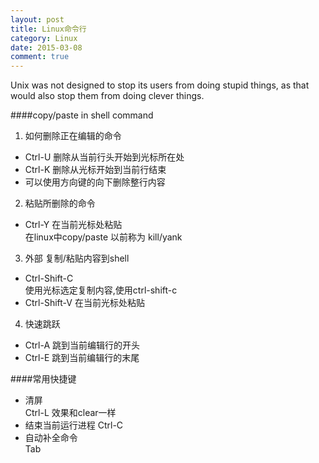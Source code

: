 ```yaml
---
layout: post
title: Linux命令行
category: Linux
date: 2015-03-08
comment: true
---
```

   <p class="intro"><span class="dropcap">U</span>nix was not designed to stop its users from doing stupid things, as that would also stop them from doing clever things.</p>

####copy/paste in shell command
1. 如何删除正在编辑的命令   
 * Ctrl-U  删除从当前行头开始到光标所在处   
 * Ctrl-K  删除从光标开始到当前行结束    
 * 可以使用方向键的向下删除整行内容   
2. 粘贴所删除的命令    
 * Ctrl-Y  在当前光标处粘贴    
  在linux中copy/paste 以前称为 kill/yank    
    
3. 外部 复制/粘贴内容到shell    
 *  Ctrl-Shift-C  
 使用光标选定复制内容,使用ctrl-shift-c    
 *  Ctrl-Shift-V  在当前光标处粘贴    
4. 快速跳跃    
 * Ctrl-A  跳到当前编辑行的开头   
 * Ctrl-E  跳到当前编辑行的末尾    

####常用快捷键   
*  清屏  
    Ctrl-L 效果和clear一样   
* 结束当前运行进程
    Ctrl-C
* 自动补全命令  
    Tab 
    

<p style="text-indent: 50px;"></p>
<p style="text-indent: 50px;"></p>
<p style="text-indent: 50px;"></p>
<p style="text-indent: 50px;"></p>
<p style="text-indent: 50px;"></p>
